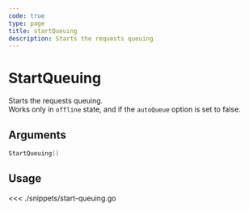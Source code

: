 ```yaml
---
code: true
type: page
title: startQueuing
description: Starts the requests queuing
---
```


# StartQueuing

Starts the requests queuing.  
Works only in `offline` state, and if the `autoQueue` option is set to false.

## Arguments

```go
StartQueuing()
```

## Usage

<<< ./snippets/start-queuing.go
